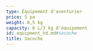 ```yaml
---
type: Équipement d'aventurier
price: 5 pa
weight: 0,5 kg
capacity: 6 L/3 kg d'équipement
id: equipment_hd.md#sacoche
title: Sacoche
---
```


